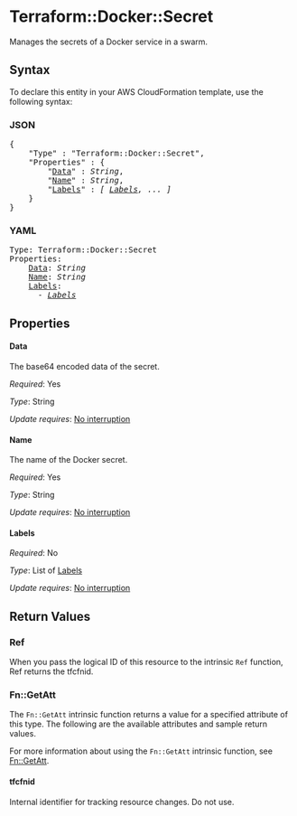# Terraform::Docker::Secret

Manages the secrets of a Docker service in a swarm.

## Syntax

To declare this entity in your AWS CloudFormation template, use the following syntax:

### JSON

<pre>
{
    "Type" : "Terraform::Docker::Secret",
    "Properties" : {
        "<a href="#data" title="Data">Data</a>" : <i>String</i>,
        "<a href="#name" title="Name">Name</a>" : <i>String</i>,
        "<a href="#labels" title="Labels">Labels</a>" : <i>[ <a href="labels.md">Labels</a>, ... ]</i>
    }
}
</pre>

### YAML

<pre>
Type: Terraform::Docker::Secret
Properties:
    <a href="#data" title="Data">Data</a>: <i>String</i>
    <a href="#name" title="Name">Name</a>: <i>String</i>
    <a href="#labels" title="Labels">Labels</a>: <i>
      - <a href="labels.md">Labels</a></i>
</pre>

## Properties

#### Data

The base64 encoded data of the secret.

_Required_: Yes

_Type_: String

_Update requires_: [No interruption](https://docs.aws.amazon.com/AWSCloudFormation/latest/UserGuide/using-cfn-updating-stacks-update-behaviors.html#update-no-interrupt)

#### Name

The name of the Docker secret.

_Required_: Yes

_Type_: String

_Update requires_: [No interruption](https://docs.aws.amazon.com/AWSCloudFormation/latest/UserGuide/using-cfn-updating-stacks-update-behaviors.html#update-no-interrupt)

#### Labels

_Required_: No

_Type_: List of <a href="labels.md">Labels</a>

_Update requires_: [No interruption](https://docs.aws.amazon.com/AWSCloudFormation/latest/UserGuide/using-cfn-updating-stacks-update-behaviors.html#update-no-interrupt)

## Return Values

### Ref

When you pass the logical ID of this resource to the intrinsic `Ref` function, Ref returns the tfcfnid.

### Fn::GetAtt

The `Fn::GetAtt` intrinsic function returns a value for a specified attribute of this type. The following are the available attributes and sample return values.

For more information about using the `Fn::GetAtt` intrinsic function, see [Fn::GetAtt](https://docs.aws.amazon.com/AWSCloudFormation/latest/UserGuide/intrinsic-function-reference-getatt.html).

#### tfcfnid

Internal identifier for tracking resource changes. Do not use.

